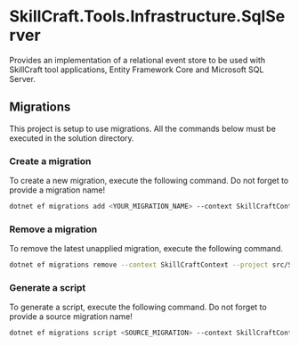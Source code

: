﻿# SkillCraft.Tools.Infrastructure.SqlServer

Provides an implementation of a relational event store to be used with SkillCraft tool applications, Entity Framework Core and Microsoft SQL Server.

## Migrations

This project is setup to use migrations. All the commands below must be executed in the solution directory.

### Create a migration

To create a new migration, execute the following command. Do not forget to provide a migration name!

```sh
dotnet ef migrations add <YOUR_MIGRATION_NAME> --context SkillCraftContext --project src/SkillCraft.Tools.Infrastructure.SqlServer --startup-project src/SkillCraft.Tools
```

### Remove a migration

To remove the latest unapplied migration, execute the following command.

```sh
dotnet ef migrations remove --context SkillCraftContext --project src/SkillCraft.Tools.Infrastructure.SqlServer --startup-project src/SkillCraft.Tools
```

### Generate a script

To generate a script, execute the following command. Do not forget to provide a source migration name!

```sh
dotnet ef migrations script <SOURCE_MIGRATION> --context SkillCraftContext --project src/SkillCraft.Tools.Infrastructure.SqlServer --startup-project src/SkillCraft.Tools
```
